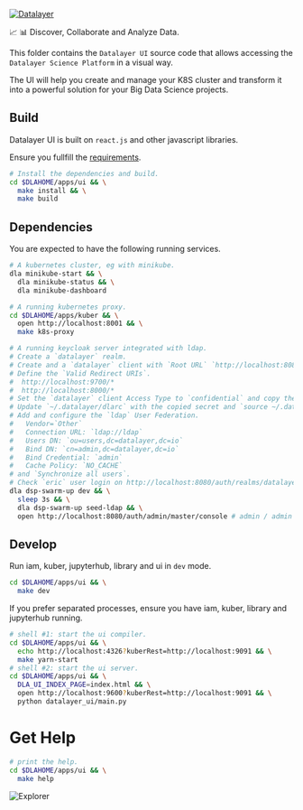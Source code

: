 [![Datalayer](https://docs.datalayer.io/logo/datalayer-25.svg)](https://datalayer.io)

:chart_with_upwards_trend: :bar_chart: Discover, Collaborate and Analyze Data.

This folder contains the `Datalayer UI` source code that allows accessing the `Datalayer Science Platform` in a visual way.

The UI will help you create and manage your K8S cluster and transform it into a powerful solution for your Big Data Science projects.

## Build

Datalayer UI is built on `react.js` and other javascript libraries.

Ensure you fullfill the [requirements](https://docs.datalayer.io/ops/requirements.html).

```bash
# Install the dependencies and build.
cd $DLAHOME/apps/ui && \
  make install && \
  make build
```

## Dependencies

You are expected to have the following running services.

```bash
# A kubernetes cluster, eg with minikube.
dla minikube-start && \
  dla minikube-status && \
  dla minikube-dashboard
```

```bash
# A running kubernetes proxy.
cd $DLAHOME/apps/kuber && \
  open http://localhost:8001 && \
  make k8s-proxy
```

```bash
# A running keycloak server integrated with ldap.
# Create a `datalayer` realm.
# Create and a `datalayer` client with `Root URL` `http://localhost:8080`.
# Define the `Valid Redirect URIs`.
#  http://localhost:9700/*
#  http://localhost:8000/*
# Set the `datalayer` client Access Type to `confidential` and copy the `Secret Credential`.
# Update `~/.datalayer/dlarc` with the copied secret and `source ~/.datalayer/dlarc`.
# Add and configure the `ldap` User Federation.
#   Vendor=`Other`
#   Connection URL: `ldap://ldap`
#   Users DN: `ou=users,dc=datalayer,dc=io`
#   Bind DN: `cn=admin,dc=datalayer,dc=io`
#   Bind Credential: `admin`
#   Cache Policy: `NO_CACHE`
# and `Synchronize all users`.
# Check `eric` user login on http://localhost:8080/auth/realms/datalayer/account (password is `123`).
dla dsp-swarm-up dev && \
  sleep 3s && \
  dla dsp-swarm-up seed-ldap && \
  open http://localhost:8080/auth/admin/master/console # admin / admin
```

## Develop

Run iam, kuber, jupyterhub, library and ui in `dev` mode.

```bash
cd $DLAHOME/apps/ui && \
  make dev
```

If you prefer separated processes, ensure you have iam, kuber, library and jupyterhub running.

```bash
# shell #1: start the ui compiler.
cd $DLAHOME/apps/ui && \
  echo http://localhost:4326?kuberRest=http://localhost:9091 && \
  make yarn-start
# shell #2: start the ui server.
cd $DLAHOME/apps/ui && \
  DLA_UI_INDEX_PAGE=index.html && \
  open http://localhost:9600?kuberRest=http://localhost:9091 && \
  python datalayer_ui/main.py
```

# Get Help

```bash
# print the help.
cd $DLAHOME/apps/ui && \
  make help
```

<!--
"@datalayer/kuber": "file:./../kuber",
"@types/enzyme": "2.7.9",
tests.js
```
var context = require.context('../lib', true, /.+\.test\.js?$/);
context.keys().forEach(context);
module.exports = context;
```
"@types/react-redux-toastr": "7.0.10",
"react-addons-css-transition-group": "15.5.2",
"react-addons-shallow-compare": "15.5.2",
"react-addons-transition-group": "15.5.2"
-->

![Explorer](https://raw.githubusercontent.com/datalayer/datalayer/master/docs/_images/what/explorer.svg?sanitize=true "Explorer")
